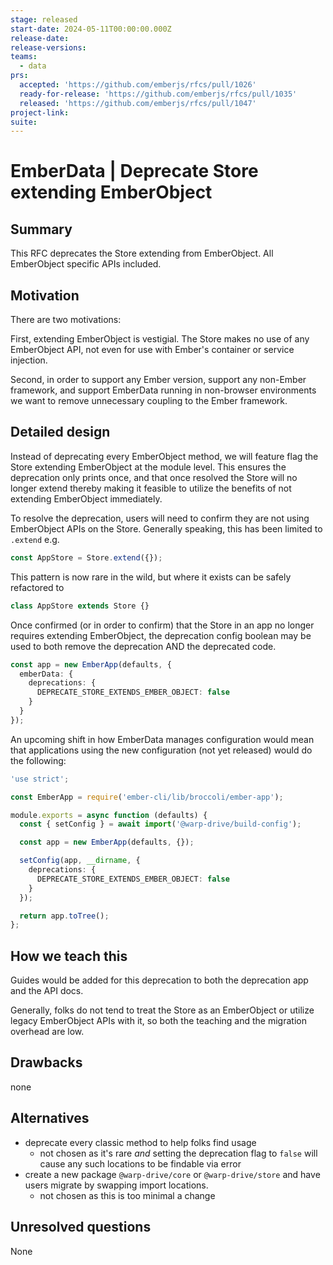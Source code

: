 ```yaml
---
stage: released
start-date: 2024-05-11T00:00:00.000Z
release-date:
release-versions:
teams:
  - data
prs:
  accepted: 'https://github.com/emberjs/rfcs/pull/1026'
  ready-for-release: 'https://github.com/emberjs/rfcs/pull/1035'
  released: 'https://github.com/emberjs/rfcs/pull/1047'
project-link:
suite:
---
```


# EmberData | Deprecate Store extending EmberObject

## Summary

This RFC deprecates the Store extending from EmberObject. All EmberObject specific
APIs included.

## Motivation

There are two motivations:

First, extending EmberObject is vestigial. The Store makes no use of any EmberObject API,
not even for use with Ember's container or service injection.

Second, in order to support any Ember version, support any non-Ember framework, and support
EmberData running in non-browser environments we want to remove unnecessary coupling to the Ember framework.

## Detailed design

Instead of deprecating every EmberObject method, we will feature flag the Store extending
EmberObject at the module level. This ensures the deprecation only prints once, and that
once resolved the Store will no longer extend thereby making it feasible to utilize the
benefits of not extending EmberObject immediately.

To resolve the deprecation, users will need to confirm they are not using EmberObject APIs
on the Store. Generally speaking, this has been limited to `.extend` e.g.

```ts
const AppStore = Store.extend({});
```

This pattern is now rare in the wild, but where it exists can be safely refactored to

```ts
class AppStore extends Store {}
```

Once confirmed (or in order to confirm) that the Store in an app no longer requires
extending EmberObject, the deprecation config boolean may be used to both remove the
deprecation AND the deprecated code.

```ts
const app = new EmberApp(defaults, {
  emberData: {
    deprecations: {
      DEPRECATE_STORE_EXTENDS_EMBER_OBJECT: false
    }
  }
});
```

An upcoming shift in how EmberData manages configuration would mean that applications
using the new configuration (not yet released) would do the following:

```ts
'use strict';

const EmberApp = require('ember-cli/lib/broccoli/ember-app');

module.exports = async function (defaults) {
  const { setConfig } = await import('@warp-drive/build-config');

  const app = new EmberApp(defaults, {});

  setConfig(app, __dirname, {
    deprecations: {
      DEPRECATE_STORE_EXTENDS_EMBER_OBJECT: false
    }
  });

  return app.toTree();
};
```

## How we teach this

Guides would be added for this deprecation to both the deprecation app and the API docs.

Generally, folks do not tend to treat the Store as an EmberObject or utilize legacy EmberObject
APIs with it, so both the teaching and the migration overhead are low.

## Drawbacks

none

## Alternatives

- deprecate every classic method to help folks find usage
    - not chosen as it's rare *and* setting the deprecation flag to `false` will cause any such locations to be findable via error
- create a new package `@warp-drive/core` or `@warp-drive/store` and have users migrate by swapping import
  locations.
    - not chosen as this is too minimal a change

## Unresolved questions

None